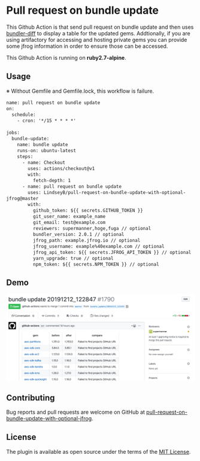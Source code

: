 # Pull request on bundle update
This Github Action is that send pull request on bundle update and then uses [bundler-diff](https://github.com/sinsoku/bundler-diff) to display a table for the updated gems. Addtionally, if you are using artifactory for accessing and hosting private gems you can provide some jfrog information in order to ensure those can be accessed. 

This Github Action is running on **ruby2.7-alpine**.

## Usage
※ Without Gemfile and Gemfile.lock, this workflow is failure. 

```
name: pull request on bundle update
on:
  schedule:
    - cron: '*/15 * * * *'

jobs:
  bundle-update:
    name: bundle update
    runs-on: ubuntu-latest
    steps:
      - name: Checkout
        uses: actions/checkout@v1
        with:
          fetch-depth: 1
      - name: pull request on bundle update
        uses: LindseyB/pull-request-on-bundle-update-with-optional-jfrog@master
        with:
          github_token: ${{ secrets.GITHUB_TOKEN }}
          git_user_name: example_name
          git_email: test@example.com
          reviewers: supermanner,hoge,fuga // optional
          bundler_version: 2.0.1 // optional
          jfrog_path: example.jfrog.io // optional
          jfrog_username: example%40example.com // optional
          jfrog_api_token: ${{ secrets.JFROG_API_TOKEN }} // optional
          yarn_upgrade: true // optional
          npm_token: ${{ secrets.NPM_TOKEN }} // optional
```

## Demo
![DEMO](./images/demo.jpg)

## Contributing
Bug reports and pull requests are welcome on GitHub at [pull-request-on-bundle-update-with-optional-jfrog](https://github.com/LindseyB/pull-request-on-bundle-update-with-optional-jfrog).

## License
The plugin is available as open source under the terms of the [MIT License](https://opensource.org/licenses/MIT).
